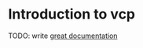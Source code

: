# Introduction to vcp

TODO: write [great documentation](http://jacobian.org/writing/what-to-write/)
